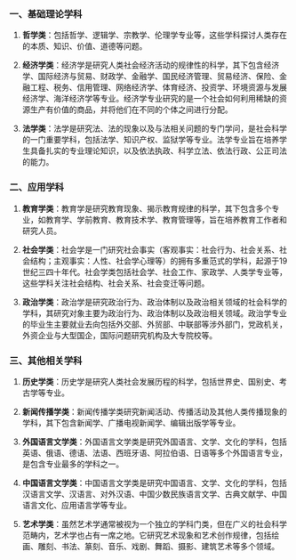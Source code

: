 ### 一、基础理论学科

1. **哲学类**：包括哲学、逻辑学、宗教学、伦理学专业等，这些学科探讨人类存在的本质、知识、价值、道德等问题。
    
2. **经济学类**：经济学是研究人类社会经济活动的规律性的科学，其下包含经济学、国际经济与贸易、财政学、金融学、国民经济管理、贸易经济、保险、金融工程、税务、信用管理、网络经济学、体育经济、投资学、环境资源与发展经济学、海洋经济学等专业。经济学专业研究的是一个社会如何利用稀缺的资源生产有价值的商品，并将他们在不同的个体之间进行分配。
    
3. **法学类**：法学是研究法、法的现象以及与法相关问题的专门学问，是社会科学的一门重要学科，包括法学、知识产权、监狱学等专业。法学专业旨在培养学生具备扎实的专业理论知识，以及依法执政、科学立法、依法行政、公正司法的能力。
    

### 二、应用学科

1. **教育学类**：教育学是研究教育现象、揭示教育规律的科学，其下包含多个专业，如教育学、学前教育、教育技术学、教育管理等，旨在培养教育工作者和研究人员。
    
2. **社会学类**：社会学是一门研究社会事实（客观事实：社会行为、社会关系、社会结构；主观事实：人性、社会学心理等）的拥有多重范式的学科，起源于19世纪三四十年代。社会学类包括社会学、社会工作、家政学、人类学专业等，这些学科关注社会结构、社会关系、社会变迁等问题。
    
3. **政治学类**：政治学是研究政治行为、政治体制以及政治相关领域的社会科学的学科，其研究对象主要为政治行为、政治体制以及政治相关领域。政治学专业的毕业生主要就业去向包括外交部、外贸部、中联部等涉外部门，党政机关，外资企业与大型国企，国际问题研究机构及大专院校等。
    

### 三、其他相关学科

1. **历史学类**：历史学是研究人类社会发展历程的科学，包括世界史、国别史、考古学等专业。
    
2. **新闻传播学类**：新闻传播学类研究新闻活动、传播活动及其他人类传播现象的学科，其下包含新闻学、广播电视新闻学、编辑出版学等专业。
    
3. **外国语言文学类**：外国语言文学类是研究外国语言、文学、文化的学科，包括英语、俄语、德语、法语、西班牙语、阿拉伯语、日语等多个外国语言专业，是包含专业最多的学科之一。
    
4. **中国语言文学类**：中国语言文学类是研究中国语言、文学、文化的学科，包括汉语言文学、汉语言、对外汉语、中国少数民族语言文学、古典文献学、中国语言文化、应用语言学等专业。
    
5. **艺术学类**：虽然艺术学通常被视为一个独立的学科门类，但在广义的社会科学范畴内，艺术学也占有一席之地。它研究艺术现象和艺术创作规律，包括绘画、雕刻、书法、篆刻、音乐、戏剧、舞蹈、摄影、建筑艺术等多个领域。